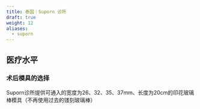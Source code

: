 ```yaml
---
title: 泰国｜Suporn 诊所
draft: true
weight: 12
aliases:
  - suporn
---
```


## 医疗水平

### 术后模具的选择

Suporn诊所提供可通入的宽度为26、32、35、37mm、长度为20cm的印花玻璃棒模具（不再使用过去的镂刻玻璃棒）

